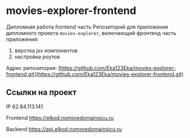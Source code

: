 # movies-explorer-frontend

Дипломная работа frontend часть
Репозиторий для приложения дипломного проекта `movies-explorer`, включающий фронтенд часть приложения:
1) верстка jsx компонентов
2) настройка роутов

Адрес репозитория: [https://github.com/Eka123Eka/movies-explorer-frontend.git](https://github.com/Eka123Eka/movies-explorer-frontend.git)

## Ссылки на проект

IP 62.84.113.141

Frontend https://elkod.nomoredomainsicu.ru

Backend https://api.elkod.nomoredomainsicu.ru

